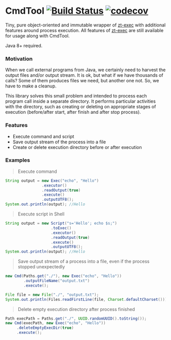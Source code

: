 # CmdTool [![Build Status](https://travis-ci.org/alekseysotnikov/CmdTool.svg?branch=master)](https://travis-ci.org/alekseysotnikov/CmdTool) [![codecov](https://codecov.io/gh/alekseysotnikov/CmdTool/branch/master/graph/badge.svg)](https://codecov.io/gh/alekseysotnikov/CmdTool)
Tiny, pure object-oriented and immutable wrapper of [zt-exec](https://github.com/zeroturnaround/zt-exec) with additional features around process execution. All features of [zt-exec](https://github.com/zeroturnaround/zt-exec) are still available for usage along with CmdTool.

Java 8+ required.

### Motivation
When we call external programs from Java, we certainly need to harvest the output files and/or output stream. It is ok, but what if we have thousands of calls? Some of them produces files we need, but another one not. So, we have to make a cleanup.

This library solves this small problem and intended to process each program call inside a separate directory. It performs particular activities with the directory, such as creating or deleting on appropriate stages of execution (before/after start, after finish and after stop process). 

### Features
- Execute command and script
- Save output stream of the process into a file
- Create or delete execution directory before or after execution

### Examples
> Execute command
````java
String output = new Exec("echo", "Hello")
                .executor()
                .readOutput(true)
                .execute()
                .outputUTF8();
System.out.println(output); //Hello
````
> Execute script in Shell
````java
String output = new Script("s='Hello'; echo $s;")
                    .toExec()
                    .executor()
                    .readOutput(true)
                    .execute()
                    .outputUTF8(); 
System.out.println(output); //Hello
````
> Save output stream of a process into a file, even if the process stopped unexpectedly
```java
new Cmd(Paths.get("./"), new Exec("echo", "Hello"))
        .outputFileName("output.txt")
        .execute();

File file = new File("./", "output.txt");
System.out.println(Files.readFirstLine(file, Charset.defaultCharset())); // Hello
```
> Delete empty execution directory after process finished 
````java
Path execPath = Paths.get("./", UUID.randomUUID().toString());
new Cmd(execPath, new Exec("echo", "Hello"))
     .deleteEmptyExecDir(true)
     .execute();
````
